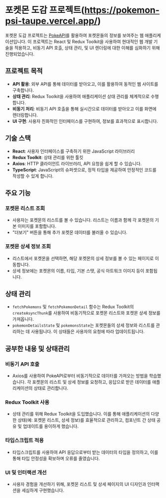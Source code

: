 # 포켓몬 도감 프로젝트(https://pokemon-psi-taupe.vercel.app/)

포켓몬 도감 프로젝트는 [PokeAPI](https://pokeapi.co/)를 활용하여 포켓몬들의 정보를 보여주는 웹 애플리케이션입니다. 이 프로젝트는 React 및 Redux Toolkit을 사용하여 현대적인 웹 개발 기술을 적용하고, 비동기 API 호출, 상태 관리, 및 UI 렌더링에 대한 이해를 심화하기 위해 진행되었습니다.

## 프로젝트 목적

- **API 활용**: 외부 API를 통해 데이터를 받아오고, 이를 활용하여 동적인 웹 사이트를 구축합니다.
- **상태 관리**: Redux Toolkit을 사용하여 애플리케이션 상태 관리를 체계적으로 수행합니다.
- **비동기 처리**: 비동기 API 호출을 통해 실시간으로 데이터를 받아오고 이를 화면에 렌더링합니다.
- **UI 구현**: 사용자 친화적인 인터페이스를 구현하여, 정보를 효과적으로 표시합니다.

## 기술 스택

- **React**: 사용자 인터페이스를 구축하기 위한 JavaScript 라이브러리
- **Redux Toolkit**: 상태 관리를 위한 툴킷
- **Axios**: HTTP 클라이언트 라이브러리, API 요청을 쉽게 할 수 있습니다.
- **TypeScript**: JavaScript의 슈퍼셋으로, 정적 타입을 제공하여 안정적인 코드를 작성할 수 있게 합니다.

## 주요 기능

### 포켓몬 리스트 조회

- 사용자는 포켓몬의 리스트를 볼 수 있습니다. 리스트는 이름과 함께 각 포켓몬의 기본 이미지를 포함합니다.
- "더보기" 버튼을 통해 추가 포켓몬 데이터를 불러올 수 있습니다.

### 포켓몬 상세 정보 조회

- 리스트에서 포켓몬을 선택하면, 해당 포켓몬의 상세 정보를 볼 수 있는 페이지로 이동합니다.
- 상세 정보에는 포켓몬의 이름, 타입, 기본 스탯, 공식 아트워크 이미지 등이 포함됩니다.

## 상태 관리

- `fetchPokemons` 및 `fetchPokemonDetail` 함수는 Redux Toolkit의 `createAsyncThunk`를 사용하여 비동기적으로 포켓몬 리스트와 포켓몬 상세 정보를 가져옵니다.
- `pokemonDetailsState` 및 `pokemonsState`는 포켓몬들의 상세 정보와 리스트를 관리하는 데 사용됩니다. 이 상태들은 사용자의 요청에 따라 업데이트됩니다.

## 공부한 내용 및 상태관리

### 비동기 API 호출

- Axios를 사용하여 PokeAPI로부터 비동기적으로 데이터를 가져오는 방법을 학습했습니다. 각 포켓몬의 리스트 및 상세 정보를 요청하고, 응답으로 받은 데이터를 애플리케이션의 상태로 관리합니다.

### Redux Toolkit 사용

- 상태 관리를 위해 Redux Toolkit을 도입했습니다. 이를 통해 애플리케이션의 다양한 상태(예: 포켓몬 리스트, 상세 정보)를 효율적으로 관리하고, 컴포넌트 간 상태 공유 및 업데이트를 용이하게 했습니다.

### 타입스크립트 적용

- 타입스크립트를 사용하여 API 응답으로부터 받는 데이터의 타입을 정의하고, 이를 통해 타입 안정성을 확보하며 오류를 줄였습니다.

### UI 및 인터랙션 개선

- 사용자 경험을 개선하기 위해, 포켓몬 리스트 및 상세 페이지의 UI 디자인과 인터랙션을 세심하게 구현했습니다.
